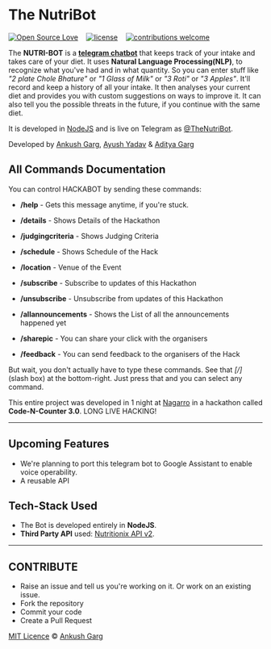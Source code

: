 # The NutriBot

[![Open Source Love](https://badges.frapsoft.com/os/v2/open-source.svg?v=102)](https://github.com/ankushgarg1998/NutriBot)  &nbsp;&nbsp;
[![license](https://img.shields.io/github/license/mashape/apistatus.svg)](https://github.com/ankushgarg1998/NutriBot)  &nbsp;&nbsp;
[![contributions welcome](https://img.shields.io/badge/contributions-welcome-brightgreen.svg?style=flat)](https://github.com/ankushgarg1998/NutriBot)

The **NUTRI-BOT** is a [**telegram chatbot**](https://telegram.org/blog/bot-revolution) that keeps track of your intake and takes care of your diet. It uses **Natural Language Processing(NLP)**, to recognize what you've had and in what quantity. So you can enter stuff like _"2 plate Chole Bhature"_ or _"1 Glass of Milk"_ or _"3 Roti"_ or _"3 Apples"_. It'll record and keep a history of all your intake. It then analyses your current diet and provides you with custom suggestions on ways to improve it. It can also tell you the possible threats in the future, if you continue with the same diet.

It is developed in [NodeJS](https://nodejs.org/en/) and is live on Telegram as [@TheNutriBot](https://web.telegram.org/#/im?p=@TheNutriBot).


Developed by [Ankush Garg](https://ankushgarg1998.github.io/), [Ayush Yadav](http://github.com/geek-ayush) & [Aditya Garg](https://github.com/addy1234)


## All Commands Documentation
You can control HACKABOT by sending these commands:

- **/help** - Gets this message anytime, if you're stuck.

- **/details** - Shows Details of the Hackathon
- **/judgingcriteria** - Shows Judging Criteria
- **/schedule** - Shows Schedule of the Hack
- **/location** - Venue of the Event
- **/subscribe** - Subscribe to updates of this Hackathon
- **/unsubscribe** - Unsubscribe from updates of this Hackathon
- **/allannouncements** - Shows the List of all the announcements happened yet
- **/sharepic** - You can share your click with the organisers
- **/feedback** - You can send feedback to the organisers of the Hack

But wait, you don't actually have to type these commands. See that *[/]* (slash box) at the bottom-right. Just press that and you can select any command.

This entire project was developed in 1 night at [Nagarro](https://www.nagarro.com/en) in a hackathon called **Code-N-Counter 3.0**.
LONG LIVE HACKING!

<hr>

## Upcoming Features
- We're planning to port this telegram bot to Google Assistant to enable voice operability.
- A reusable API


## Tech-Stack Used
- The Bot is developed entirely in **NodeJS**.
- **Third Party API** used: [Nutritionix API v2](https://developer.nutritionix.com/docs/v2).


<hr>


## CONTRIBUTE
- Raise an issue and tell us you're working on it. Or work on an existing issue.
- Fork the repository
- Commit your code
- Create a Pull Request

[MIT Licence](https://github.com/ankushgarg1998/NutriBot/blob/master/LICENSE) © [Ankush Garg](https://ankushgarg1998.github.io/)
